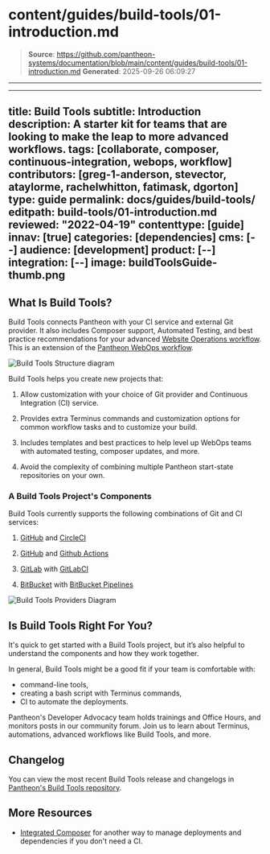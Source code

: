 # content/guides/build-tools/01-introduction.md

> **Source**: https://github.com/pantheon-systems/documentation/blob/main/content/guides/build-tools/01-introduction.md
> **Generated**: 2025-09-26 06:09:27

---

---
title: Build Tools
subtitle: Introduction
description: A starter kit for teams that are looking to make the leap to more advanced workflows.
tags: [collaborate, composer, continuous-integration, webops, workflow]
contributors:
  [greg-1-anderson, stevector, ataylorme, rachelwhitton, fatimask, dgorton]
type: guide
permalink: docs/guides/build-tools/
editpath: build-tools/01-introduction.md
reviewed: "2022-04-19"
contenttype: [guide]
innav: [true]
categories: [dependencies]
cms: [--]
audience: [development]
product: [--]
integration: [--]
image: buildToolsGuide-thumb.png
---

## What Is Build Tools?

Build Tools connects Pantheon with your CI service and external Git provider. It also includes Composer support, Automated Testing, and best practice recommendations for your advanced [Website Operations workflow](https://pantheon.io/webops). This is an extension of the [Pantheon WebOps workflow](/pantheon-workflow).

![Build Tools Structure diagram ](../../../images/pr-workflow/build-tools-structure-diagram.png)

Build Tools helps you create new projects that:

1. Allow customization with your choice of Git provider and Continuous Integration (CI) service.

1. Provides extra Terminus commands and customization options for common workflow tasks and to customize your build.

1. Includes templates and best practices to help level up WebOps teams with automated testing, composer updates, and more.

1. Avoid the complexity of combining multiple Pantheon start-state repositories on your own.

### A Build Tools Project's Components

Build Tools currently supports the following combinations of Git and CI services:

1. [<Icon icon="github"/> GitHub](https://github.com) and [CircleCI](https://circleci.com/)

1. [<Icon icon="github"/> GitHub](https://github.com) and [Github Actions](https://github.com/features/actions)

1. [<Icon icon="gitlab"/> GitLab](https://about.gitlab.com) with [GitLabCI](https://about.gitlab.com/product/continuous-integration/)

1. [<Icon icon="bitbucket"/> BitBucket](https://bitbucket.org/product/) with [BitBucket Pipelines](https://bitbucket.org/product/features/pipelines)

![Build Tools Providers Diagram](../../../images/pr-workflow/build-tools-provider-diagram.png)

## Is Build Tools Right For You?

It's quick to get started with a Build Tools project, but it’s also helpful to understand the components and how they work together.

In general, Build Tools might be a good fit if your team is comfortable with:

- command-line tools,
- creating a bash script with Terminus commands,
- CI to automate the deployments.

<Enablement title="Developer Resources" link="https://pantheon.io/learn-pantheon">

Pantheon's Developer Advocacy team holds trainings and Office Hours, and monitors posts in our community forum. Join us to learn about Terminus, automations, advanced workflows like Build Tools, and more.

</Enablement>

## Changelog

You can view the most recent Build Tools release and changelogs in [Pantheon's Build Tools repository](https://github.com/pantheon-systems/terminus-build-tools-plugin/releases).

## More Resources

- [Integrated Composer](/guides/integrated-composer) for another way to manage deployments and dependencies if you don't need a CI.

